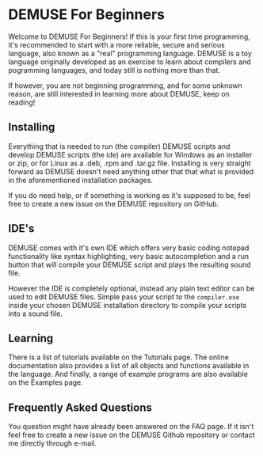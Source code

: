 # DEMUSE For Beginners

Welcome to DEMUSE For Beginners! If this is your first time programming, it's recommended to start with a more reliable,
secure and serious language, also known as a "real" programming language. DEMUSE is a toy language originally developed
as an exercise to learn about compilers and pogramming languages, and today still is nothing more than that.

If however, you are not beginning programming, and for some unknown reason, are still interested in learning more about
DEMUSE, keep on reading!

## Installing

Everything that is needed to run (the compiler) DEMUSE scripts and develop DEMUSE scripts (the ide) are available for
Windows as an installer or zip, or for Linux as a .deb, .rpm and .tar.gz file. Installing is very straight forward as
DEMUSE doesn't need anything other that that what is provided in the aforementioned installation packages.

If you do need help, or if something is working as it's supposed to be, feel free to create a new issue on the DEMUSE
repository on GitHub.

## IDE's

DEMUSE comes with it's own IDE which offers very basic coding notepad functionality like syntax highlighting, very basic
autocompletion and a run button that will compile your DEMUSE script and plays the resulting sound file.

However the IDE is completely optional, instead any plain text editor can be used to edit DEMUSE files. Simple pass your
script to the `compiler.exe` inside your chosen DEMUSE installation directory to compile your scripts into a sound file.

## Learning

There is a list of tutorials available on the Tutorials page. The online documentation also provides a list of all
objects and functions available in the language. And finally, a range of example programs are also available on the
Examples page.

## Frequently Asked Questions

You question might have already been answered on the FAQ page. If it isn't feel free to create a new issue on the DEMUSE
Github repository or contact me directly through e-mail.